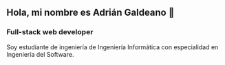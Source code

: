 ## Hola, mi nombre es Adrián Galdeano 👋
### Full-stack web developer

Soy estudiante de ingeniería de Ingeniería Informática con especialidad en Ingeniería del Software.

